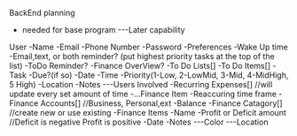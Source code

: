 BackEnd planning
- needed for base program
---Later capability



User
    -Name
    -Email
    -Phone Number
    -Password
    -Preferences
        -Wake Up time
        -Email,text, or both reminder? (put highest priority tasks at the top of the list)
        -ToDo Reminder?
        -Finance OverView?
    -To Do Lists[]
        -To Do Items[]
            -Task
            -Due?(if so)
                -Date
                -Time
            -Priority(1-Low, 2-LowMid, 3-Mid, 4-MidHigh, 5 High)
            -Location
            -Notes
            ---Users Involved
    -Recurring Expenses[] //will update every set amount of time
        -...Finance Item
            -Reaccuring time frame
    -Finance Accounts[]  //Business, Personal,ext
        -Balance
        -Finance Catagory[] //create new or use existing
            -Finance Items
                -Name
                -Profit or Deficit amount //Deficit is negative Profit is positive 
                -Date
                -Notes
                ---Color
                ---Location
